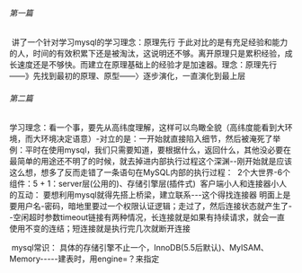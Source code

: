 ###### 第一篇

​		讲了一个针对学习mysql的学习理念：原理先行
​		于此对比的是有充足经验和能力的人，时间的有效积累下还是被淘汰，这说明还不够。离开原理只是累积经验，成长速度还是不够快。而建立在原理基础上的经验才是加速器。
​		理念：原理先行——》先找到最初的原理、原型——〉逐步演化，一直演化到最上层

###### 第二篇

​		学习理念：看一个事，要先从高纬度理解，这样可以鸟瞰全貌（高纬度能看到大环境，而大环境决定语意）-对立的是：一开始就直接陷入细节，然后被淹死了
​		举例：平时在使用mysql，我们只需要知道，要根据什么，返回什么，其他没必要在最简单的用途还不明了的时候，就去掉进内部执行过程这个深渊--刚开始就是应该这么想，想多了反而走错了
​		一条语句在MySQL内部的执行过程：
​				2个大世界-6个组件：5 + 1：server层(公用的)、存储引擎层(插件式)
​				客户端小人和连接器小人的互动：
​						要想利用mysql就得先搭上桥梁，建立联系---这个得找连接器
​						明面上是要用户名-密码，暗地里要过一个权限认证逻辑；走过了，然后连接状态就产生了--空闲超时参数timeout
​						链接有两种情况，长连接就是如果有持续请求，就会一直使用不变的连结；短连接就是执行完几次就断开连接
​						

​		mysql常识：
​				具体的存储引擎不止一个，InnoDB(5.5后默认)、MyISAM、Memory-----建表时，用engine=？来指定									